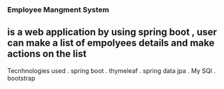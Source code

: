 ### Employee Mangment System
## is a web application by using spring boot , user can make a list of empolyees details and make actions on the list
Tecnhnologies used
   . spring boot
   . thymeleaf
   . spring data jpa
   . My SQl
   . bootstrap
  
